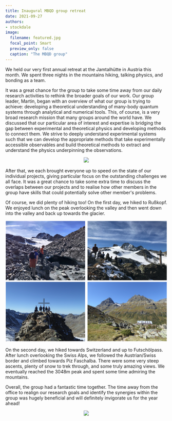```yaml
---
title: Inaugural MBQD group retreat
date: 2021-09-27
authors:
- stockdale
image:
  filename: featured.jpg
  focal_point: Smart
  preview_only: false
  caption: "The MBQD group"
---
```


We held our very first annual retreat at the Jamtalhütte in Austria this month. We spent three nights in the mountains hiking, talking physics, and bonding as a team.

It was a great chance for the group to take some time away from our daily research activities to rethink the broader goals of our work. Our group leader, Martin, began with an overview of what our group is trying to achieve: developing a theoretical understanding of many-body quantum systems through analytical and numerical tools. This, of course, is a very broad research mission that many groups around the world have. We discussed that our particular area of interest and expertise is bridging the gap between experimental and theoretical physics and developing methods to connect them. We strive to deeply understand experimental systems such that we can develop the appropriate methods that take experimentally accessible observables and build theoretical methods to extract and understand the physics underpinning the observations.

<p align="center">
<img src="Fig1.JPG">
</p>

After that, we each brought everyone up to speed on the state of our individual projects, giving particular focus on the outstanding challenges we all face. It was a great chance to take some extra time to discuss the overlaps between our projects and to realise how other members in the group have skills that could potentially solve other member's problems.

Of course, we did plenty of hiking too! On the first day, we hiked to Rußkopf. We enjoyed lunch on the peak overlooking the valley and then went down into the valley and back up towards the glacier. 

<p align="center">
<img src="Fig2.png">
</p>

On the second day, we hiked towards Switzerland and up to Futschölpass. After lunch overlooking the Swiss Alps, we followed the Austrian/Swiss border and climbed towards Piz Faschalba. There were some very steep ascents, plenty of snow to trek through, and some truly amazing views. We eventually reached the 3048m peak and spent some time admiring the mountains.

Overall, the group had a fantastic time together. The time away from the office to realign our research goals and identify the synergies within the group was hugely beneficial and will definitely invigorate us for the year ahead!

<p align="center">
<img src="Fig3.JPG">
</p>
